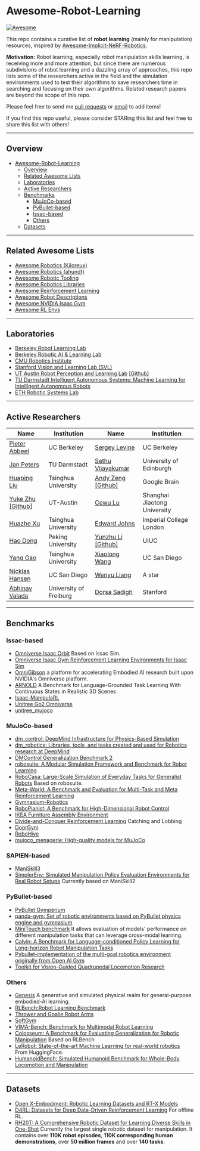 # Awesome-Robot-Learning

[![Awesome](https://cdn.rawgit.com/sindresorhus/awesome/d7305f38d29fed78fa85652e3a63e154dd8e8829/media/badge.svg)](https://github.com/sindresorhus/awesome)

This repo contains a curative list of **robot learning** (mainly for manipulation) resources, inspired by [Awesome-Implicit-NeRF-Robotics](https://github.com/zubair-irshad/Awesome-Implicit-NeRF-Robotics). <br> 

**Motivation:** Robot learning, especially robot manipulation skills learning, is receiving more and more attention, but since there are numerous subdivisions of robot learning and a dazzling array of approaches, this repo lists some of the researchers active in the field and the simulation environments used to test their algorithms to save researchers time in searching and focusing on their own algorithms. Related research papers are beyond the scope of this repo.  <br>

Please feel free to send me [pull requests](https://github.com/RayYoh/Awesome-Robot-Learning/blob/master/how-to-RP.md) or [email](mailto:rayyohhust@gmail.com) to add items! <br> 

If you find this repo useful, please consider STARing this list and feel free to share this list with others!

---
## Overview

- [Awesome-Robot-Learning](#awesome-robot-learning)
  - [Overview](#overview)
  - [Related Awesome Lists](#related-awesome-lists)
  - [Laboratories](#laboratories)
  - [Active Researchers](#active-researchers)
  - [Benchmarks](#benchmarks)
    - [MuJoCo-based](#mujoco-based)
    - [PyBullet-based](#pybullet-based)
    - [Issac-based](#issac-based)
    - [Others](#others)
  - [Datasets](#datasets)

---
## Related Awesome Lists
* [Awesome Robotics (Kiloreux)](https://github.com/kiloreux/awesome-robotics)
* [Awesome Robotics (ahundt)](https://github.com/ahundt/awesome-robotics)
* [Awesome Robotic Tooling](https://github.com/protontypes/awesome-robotic-tooling)
* [Awesome Robotics Libraries](https://github.com/jslee02/awesome-robotics-libraries)
* [Awesome Reinforcement Learning](https://github.com/aikorea/awesome-rl/)
* [Awesome Robot Descriptions](https://github.com/robot-descriptions/awesome-robot-descriptions)
* [Awesome NVIDIA Isaac Gym](https://github.com/wangcongrobot/awesome-isaac-gym)
* [Awesome RL Envs](https://github.com/clvrai/awesome-rl-envs)

---
## Laboratories
* [Berkeley Robot Learning Lab](https://rll.berkeley.edu/research.html)
* [Berkeley Robotic AI & Learning Lab](http://rail.eecs.berkeley.edu/index.html)
* [CMU Robotics Institute](https://www.ri.cmu.edu/)
* [Stanford Vision and Learning Lab (SVL)](https://svl.stanford.edu/)
* [UT Austin Robot Perception and Learning Lab](https://rpl.cs.utexas.edu/) [[Github]](https://github.com/UT-Austin-RPL)
* [TU Darmstadt Intelligent Autonomous Systems: Machine Learning for Intelligent Autonomous Robots](https://www.ias.informatik.tu-darmstadt.de/#IAS)
* [ETH Robotic Systems Lab](https://rsl.ethz.ch/)
---
## Active Researchers
| Name                                                         | Institution            | Name                                                         | Institution                  |
| ------------------------------------------------------------ | ---------------------- | ------------------------------------------------------------ | ---------------------------- |
| [Pieter Abbeel](https://i3.cs.berkeley.edu/)                 | UC Berkeley            | [Sergey Levine](https://people.eecs.berkeley.edu/~svlevine/) | UC Berkeley                  |
| [Jan Peters](https://www.ias.informatik.tu-darmstadt.de/Member/JanPeters) | TU Darmstadt           | [Sethu Vijayakumar](https://homepages.inf.ed.ac.uk/svijayak/) | University of Edinburgh      |
| [Huaping Liu](https://sites.google.com/site/thuliuhuaping)   | Tsinghua University    | [Andy Zeng](https://andyzeng.github.io/) [[Github]](https://github.com/andyzeng) | Google Brain                 |
| [Yuke Zhu](https://www.cs.utexas.edu/~yukez/) [[Github]](https://github.com/yukezhu) | UT-Austin              | [Cewu Lu](https://www.mvig.org/)                             | Shanghai Jiaotong University |
| [Huazhe Xu](http://hxu.rocks/)                               | Tsinghua University    | [Edward Johns](https://www.robot-learning.uk/)               | Imperial College London      |
| [Hao Dong](https://zsdonghao.github.io/)                     | Peking University      | [Yunzhu Li](https://yunzhuli.github.io/) [[Github]](https://github.com/yunzhuli) | UIUC                         |
| [Yang Gao](http://people.iiis.tsinghua.edu.cn/~gaoyang/yang-gao.weebly.com/index.html) | Tsinghua University    | [Xiaolong Wang](https://xiaolonw.github.io/index.html)       | UC San Diego                 |
| [Nicklas Hansen](https://nicklashansen.github.io/)           | UC San Diego           | [Wenyu Liang](https://www.liangwenyu.com/welcome)            | A star                       |
| [Abhinav Valada](https://scholar.google.com/citations?hl=en&user=LcARjz0AAAAJ&view_op=list_works&sortby=pubdate) | University of Freiburg | [Dorsa Sadigh](https://iliad.stanford.edu/people/)           | Stanford                     |

---
## Benchmarks
### Issac-based
* [Omniverse Isaac Orbit](https://github.com/NVIDIA-Omniverse/Orbit) Based on Issac Sim.
* [Omniverse Isaac Gym Reinforcement Learning Environments for Isaac Sim](https://github.com/NVIDIA-Omniverse/OmniIsaacGymEnvs)
* [OmniGibson](https://github.com/StanfordVL/OmniGibson) a platform for accelerating Embodied AI research built upon NVIDIA's Omniverse platform.
* [ARNOLD](https://github.com/arnold-benchmark/arnold) A Benchmark for Language-Grounded Task Learning With Continuous States in Realistic 3D Scenes
* [Isaac-ManipulaRL](https://github.com/cypypccpy/Isaac-ManipulaRL)
* [Unitree Go2 Omniverse](https://github.com/abizovnuralem/go2_omniverse)
* [unitree_mujoco](https://github.com/unitreerobotics/unitree_mujoco)

### MuJoCo-based
* [dm_control: DeepMind Infrastructure for Physics-Based Simulation](https://github.com/deepmind/dm_control)
* [dm_robotics: Libraries, tools, and tasks created and used for Robotics research at DeepMind](https://github.com/deepmind/dm_robotics)
* [DMControl Generalization Benchmark 2](https://github.com/aalmuzairee/dmcgb2)
* [robosuite: A Modular Simulation Framework and Benchmark for Robot Learning](https://robosuite.ai/)
* [RoboCasa: Large-Scale Simulation of Everyday Tasks for Generalist Robots](https://github.com/robocasa/robocasa) Based on robosuite.
* [Meta-World: A Benchmark and Evaluation for Multi-Task and Meta Reinforcement Learning](https://meta-world.github.io/)
* [Gymnasium-Robotics](https://github.com/Farama-Foundation/Gymnasium-Robotics)
* [RoboPianist: A Benchmark for High-Dimensional Robot Control](https://kzakka.com/robopianist/)
* [IKEA Furniture Assembly Environment](https://clvrai.github.io/furniture/)
* [Divide-and-Conquer Reinforcement Learning](https://github.com/dibyaghosh/dnc) Catching and Lobbing
* [DoorGym](https://github.com/PSVL/DoorGym)
* [RoboHive](https://github.com/vikashplus/robohive)
* [mujoco_menagerie: High-quality models for MuJoCo](https://github.com/google-deepmind/mujoco_menagerie)

### SAPIEN-based
* [ManiSkill3](https://github.com/haosulab/ManiSkill)
* [SimplerEnv: Simulated Manipulation Policy Evaluation Environments for Real Robot Setups](https://github.com/simpler-env/SimplerEnv) Currently based on ManiSkill2

### PyBullet-based
* [PyBullet Gymperium](https://github.com/benelot/pybullet-gym)
* [panda-gym: Set of robotic environments based on PyBullet physics engine and gymnasium](https://github.com/qgallouedec/panda-gym)
* [MiniTouch benchmark](https://github.com/ServiceNow/MiniTouch) It allows evaluation of models' performance on different manipulation tasks that can leverage cross-modal learning.
* [Calvin: A Benchmark for Language-conditioned Policy Learning for Long-horizon Robot Manipulation Tasks](http://calvin.cs.uni-freiburg.de/) 
* [Pybullet-implementation of the multi-goal robotics environment originally from Open AI Gym](https://github.com/IanYangChina/pybullet_multigoal_gym)
* [Toolkit for Vision-Guided Quadrupedal Locomotion Research ](https://github.com/Mehooz/vision4leg)

### Others
* [Genesis](https://github.com/Genesis-Embodied-AI/Genesis) A generative and simulated physical realm for general-purpose embodied-AI learning.
* [RLBench:Robot Learning Benchmark](https://sites.google.com/view/rlbench)
* [Thrower and Goalie Robot Arms](https://github.com/muddasser27/Thrower_Goalie_RobotArms)
* [SoftGym](https://github.com/Xingyu-Lin/softgym)
* [VIMA-Bench: Benchmark for Multimodal Robot Learning](https://github.com/vimalabs/VIMABench)
* [Colosseum: A Benchmark for Evaluating Generalization for Robotic Manipulation](https://github.com/robot-colosseum/robot-colosseum) Based on RLBench
* [LeRobot: State-of-the-art Machine Learning for real-world robotics](https://github.com/huggingface/lerobot) From HuggingFace.
* [HumanoidBench: Simulated Humanoid Benchmark for Whole-Body Locomotion and Manipulation](https://github.com/carlosferrazza/humanoid-bench)

---
## Datasets
* [Open X-Embodiment: Robotic Learning Datasets and RT-X Models](https://robotics-transformer-x.github.io/)
* [D4RL: Datasets for Deep Data-Driven Reinforcement Learning](https://sites.google.com/view/d4rl/home) For offline RL.
* [RH20T: A Comprehensive Robotic Dataset for Learning Diverse Skills in One-Shot](https://rh20t.github.io/) Currently the largest single robotic dataset for manipulation. It contains over **110K robot episodes**, **110K corresponding human demonstrations**, over **50 million frames** and over **140 tasks**. 
